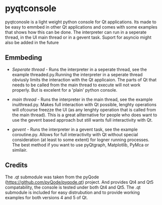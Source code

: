 # pyqtconsole

pyqtconosle is a light weight python console for Qt applications. Its made to be easy to emmbed in other Qt applications
and comes with some examples that shows how this can be done. The interpreter can run in a seperate thread, in the UI main thread or in a gevent task. Suport for asyncio might also be added in the future

## Emmbeding

* *Seperate thread* - Runs the interpreter in a seperate thread, see the example threaded.py.Running the interpreter in a seperate thread obviusly limits the interaction with the Qt applicaion. The parts of Qt that needs to be called from the main thread to execute will not work properly. But is excelent for a 'plain' python console.

* *main thread* - Runs the interpreter in the main thread, see the example inuithread.py. Makes full interaction with Qt possible, lenghty operations will ofcourse freezze the UI (as any lenghty operation that is called from the main thread). This is a great allternative for people who does want to use the gevent based approach but still wants full interactivity with Qt.

* *gevent* - Runs the interpreter in a gevent task, see the example coroutine.py. Allows for full interactivity with Qt without special consideration (at least to some extent) for logner running processes. The best method if you want to use pyQtgraph, Matplotlib, PyMca or similair.
 
## Credits

The .qt submodule was taken from the pyQode (https://github.com/pyQode/pyqode.qt) project. And provides Qt4 and Qt5 compatability, the console is tested under both Qt4 and Qt5. The .qt submodule is included for easy distrubution and to provide working examples for both versions 4 and 5 of Qt.
